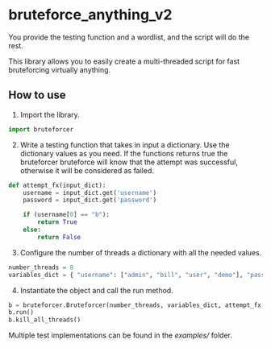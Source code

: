 # bruteforce_anything_v2
You provide the testing function and a wordlist, and the script will do the rest.

This library allows you to easily create a multi-threaded script for fast bruteforcing virtually anything.

## How to use
1. Import the library.
```python
import bruteforcer
```
2. Write a testing function that takes in input a dictionary. Use the dictionary values as you need.
If the functions returns true the bruteforcer bruteforce will know that the attempt was successful, otherwise it will be considered as failed.
```python
def attempt_fx(input_dict):
	username = input_dict.get('username')
	password = input_dict.get('password')

	if (username[0] == "b"):
		return True
	else:
		return False
```
3. Configure the number of threads a dictionary with all the needed values.
```python
number_threads = 8
variables_dict = { "username": ["admin", "bill", "user", "demo"], "password": ["demo", "safe", "password"] }
```
4. Instantiate the object and call the run method.
```python
b = bruteforcer.Bruteforcer(number_threads, variables_dict, attempt_fx, stop_on_success=False, successful_attempts_filename="successful_attempts.txt")
b.run()
b.kill_all_threads()
```

Multiple test implementations can be found in the *examples/* folder.
